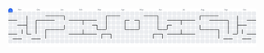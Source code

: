 ###

<picture>
  <source media="(prefers-color-scheme: dark)" srcset="https://raw.githubusercontent.com/beazxms/beazxms/output/pacman-contribution-graph-dark.svg">
  <source media="(prefers-color-scheme: light)" srcset="https://raw.githubusercontent.com/beazxms/beazxms/output/pacman-contribution-graph.svg">
  <img alt="pacman contribution graph" src="https://raw.githubusercontent.com/beazxms/beazxms/output/pacman-contribution-graph.svg">
</picture>

###
